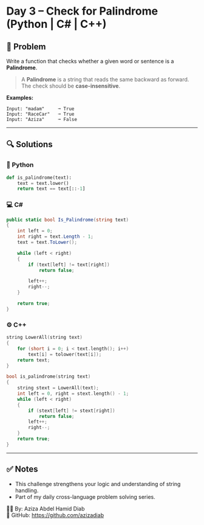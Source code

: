 
# Day 3 – Check for Palindrome (Python | C# | C++)

## 🧠 Problem
Write a function that checks whether a given word or sentence is a **Palindrome**.

> A **Palindrome** is a string that reads the same backward as forward.  
> The check should be **case-insensitive**.

**Examples:**
```
Input: "madam"     ➞ True
Input: "RaceCar"   ➞ True
Input: "Aziza"     ➞ False
```

---

## 🔍 Solutions

### 🐍 Python
```python
def is_palindrome(text):
    text = text.lower()
    return text == text[::-1]
```

### 💻 C#
```csharp
public static bool Is_Palindrome(string text)
{
    int left = 0;
    int right = text.Length - 1;
    text = text.ToLower();

    while (left < right)
    {
        if (text[left] != text[right])
            return false;

        left++;
        right--;
    }

    return true;
}
```

### ⚙️ C++
```cpp
string LowerAll(string text)
{
    for (short i = 0; i < text.length(); i++)
        text[i] = tolower(text[i]);
    return text;
}

bool is_palindrome(string text)
{
    string stext = LowerAll(text);
    int left = 0, right = stext.length() - 1;
    while (left < right)
    {
        if (stext[left] != stext[right])
            return false;
        left++;
        right--;
    }
    return true;
}
```

---

## ✅ Notes
- This challenge strengthens your logic and understanding of string handling.
- Part of my daily cross-language problem solving series.

👩‍💻 By: Aziza Abdel Hamid Diab  
🔗 GitHub: https://github.com/azizadiab

